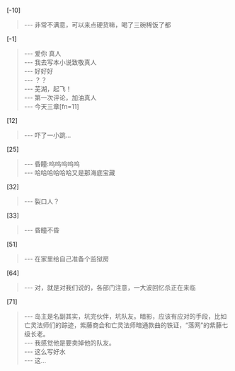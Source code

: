 
[-10] 
>--- 非常不满意，可以来点硬货嘛，喝了三碗稀饭了都<br>

[-1] 
>--- 爱你 真人<br>
>--- 我去写本小说致敬真人<br>
>--- 好好好<br>
>--- ？？<br>
>--- 芜湖，起飞！<br>
>--- 第一次评论，加油真人<br>
>--- 今天三章[fn=11]<br>

[12] 
>--- 吓了一小跳…<br>

[25] 
>--- 昏瞳:呜呜呜呜呜<br>
>--- 哈哈哈哈哈哈又是那海底宝藏<br>

[32] 
>--- 裂口人？<br>

[33] 
>--- 昏瞳不昏<br>

[51] 
>--- 在家里给自己准备个监狱房<br>

[64] 
>--- 对，就是对我们说的，各部门注意，一大波回忆杀正在来临<br>

[71] 
>--- 岛主是名副其实，坑完伙伴，坑队友。暗影，应该有应对的手段，比如亡灵法师们的踪迹，紫藤商会和亡灵法师暗通款曲的铁证，“落网”的紫藤七级长老。<br>
>--- 我感觉他是要卖掉他的队友。<br>
>--- 这么写好水<br>
>--- 这…<br>
